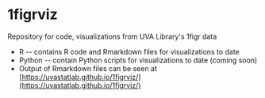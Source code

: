 # 1figrviz
Repository for code, visualizations from UVA Library's 1figr data

* R -- contains R code and Rmarkdown files for visualizations to date
* Python -- contain Python scripts for visualizations to date (coming soon)
* Output of Rmarkdown files can be seen at [https://uvastatlab.github.io/1figrviz/](https://uvastatlab.github.io/1figrviz/)
